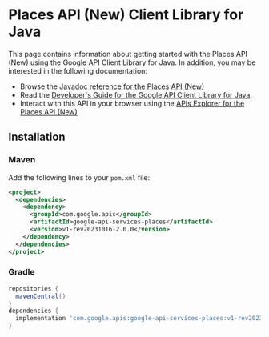 # Places API (New) Client Library for Java



This page contains information about getting started with the Places API (New)
using the Google API Client Library for Java. In addition, you may be interested
in the following documentation:

* Browse the [Javadoc reference for the Places API (New)][javadoc]
* Read the [Developer's Guide for the Google API Client Library for Java][google-api-client].
* Interact with this API in your browser using the [APIs Explorer for the Places API (New)][api-explorer]

## Installation

### Maven

Add the following lines to your `pom.xml` file:

```xml
<project>
  <dependencies>
    <dependency>
      <groupId>com.google.apis</groupId>
      <artifactId>google-api-services-places</artifactId>
      <version>v1-rev20231016-2.0.0</version>
    </dependency>
  </dependencies>
</project>
```

### Gradle

```gradle
repositories {
  mavenCentral()
}
dependencies {
  implementation 'com.google.apis:google-api-services-places:v1-rev20231016-2.0.0'
}
```

[javadoc]: https://googleapis.dev/java/google-api-services-places/latest/index.html
[google-api-client]: https://github.com/googleapis/google-api-java-client/
[api-explorer]: https://developers.google.com/apis-explorer/#p/places/v1/
